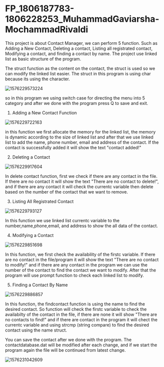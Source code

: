 # FP_1806187783-1806228253_MuhammadGaviarsha-MochammadRivaldi

This project is about Contact Manager, we can perform 5 function. Such as Adding a New Contact, Deleting a contact, Listing all registrated contact, Modifying a contact, and finding a contact by name. The project use linked list as basic structure of the program.

The struct function as the content on the contact, the struct is used so we can modify the linked list easier. The struct in this program is using char because its using the character. 

![1576229573224](https://user-images.githubusercontent.com/58845015/70790601-02735900-1dc8-11ea-8749-11e3001d920d.jpg)

so in this program we using switch case for directing the menu into 5 category and after we done with the program press Q to save and exit.

1. Adding a New Contact Function

![1576229722163](https://user-images.githubusercontent.com/58845015/70790891-862d4580-1dc8-11ea-93d4-3dee1d89ade0.jpg)

in this function we first allocate the memory for the linked list, the memory is dynamic according to the size of linked list and after that we use linked list to add the name, phone number, email and address of the contact. If the contact is successfully added it will show the text "contact added!"

2. Deleting a Contact

![1576229917604](https://user-images.githubusercontent.com/58845015/70791092-f8058f00-1dc8-11ea-84d9-800f22b9ac00.jpg)

In delete contact function, first we check if there are any contact in the file. If there are no contact it will show the text "There are no contact to delete!", and if there are any contact it will check the currentc variable then delete based on the number of the contact that we want to remove.

3. Listing All Registrated Contact

![1576229793127](https://user-images.githubusercontent.com/58845015/70790974-b1b03000-1dc8-11ea-9462-236b31a8fa6f.jpg)

In this function we use linked list currentc variable to the number,name,phone,email, and address to show the all data of the contact.

4. Modifying a Contact

![1576229851698](https://user-images.githubusercontent.com/58845015/70791032-d0162b80-1dc8-11ea-88a8-1a73108f8232.jpg)

In this function, we first check the availability of the firstc variable. If there are no contact in the file/program it will show the text "There are no contact to modify!" and if there are any contact in the program we can use the number of the contact to find the contact we want to modify. After that the program will use prompt function to check each linked list to modify.

5. Finding a Contact By Name

![1576229886857](https://user-images.githubusercontent.com/58845015/70791055-df957480-1dc8-11ea-874d-c53b506aee19.jpg)

In this function, the findcontact function is using the name to find the desired contact. So function will check the firstc variable to check the availabilty of the contact in the file, if there are none it will show "There are no contacts to find!" and if there are contact in the program it will chect the currentc variable and using strcmp (string compare) to find the desired contact using the name struct.


You can save the contact after we done with the program. The contactdatabase.dat will be modified after each change, and if we start the program again the file will be continued from latest change.

![1576231042609](https://user-images.githubusercontent.com/58845015/70791577-f092b580-1dc9-11ea-8a76-4cceea6e6b80.jpg)
